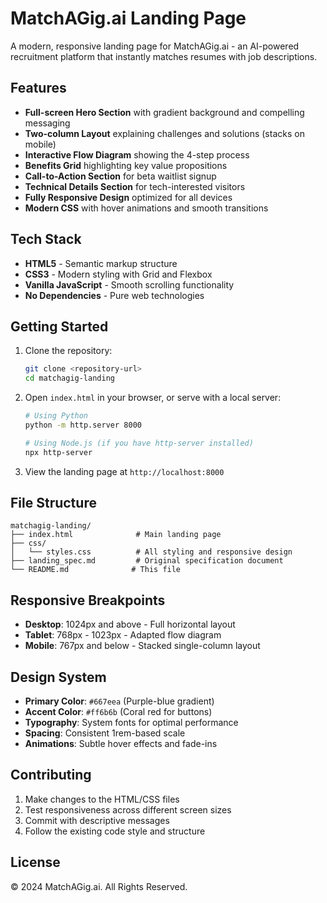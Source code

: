 # MatchAGig.ai Landing Page

A modern, responsive landing page for MatchAGig.ai - an AI-powered recruitment platform that instantly matches resumes with job descriptions.

## Features

- **Full-screen Hero Section** with gradient background and compelling messaging
- **Two-column Layout** explaining challenges and solutions (stacks on mobile)
- **Interactive Flow Diagram** showing the 4-step process
- **Benefits Grid** highlighting key value propositions
- **Call-to-Action Section** for beta waitlist signup
- **Technical Details Section** for tech-interested visitors
- **Fully Responsive Design** optimized for all devices
- **Modern CSS** with hover animations and smooth transitions

## Tech Stack

- **HTML5** - Semantic markup structure
- **CSS3** - Modern styling with Grid and Flexbox
- **Vanilla JavaScript** - Smooth scrolling functionality
- **No Dependencies** - Pure web technologies

## Getting Started

1. Clone the repository:
   ```bash
   git clone <repository-url>
   cd matchagig-landing
   ```

2. Open `index.html` in your browser, or serve with a local server:
   ```bash
   # Using Python
   python -m http.server 8000
   
   # Using Node.js (if you have http-server installed)
   npx http-server
   ```

3. View the landing page at `http://localhost:8000`

## File Structure

```
matchagig-landing/
├── index.html              # Main landing page
├── css/
│   └── styles.css          # All styling and responsive design
├── landing_spec.md         # Original specification document
└── README.md              # This file
```

## Responsive Breakpoints

- **Desktop**: 1024px and above - Full horizontal layout
- **Tablet**: 768px - 1023px - Adapted flow diagram
- **Mobile**: 767px and below - Stacked single-column layout

## Design System

- **Primary Color**: `#667eea` (Purple-blue gradient)
- **Accent Color**: `#ff6b6b` (Coral red for buttons)
- **Typography**: System fonts for optimal performance
- **Spacing**: Consistent 1rem-based scale
- **Animations**: Subtle hover effects and fade-ins

## Contributing

1. Make changes to the HTML/CSS files
2. Test responsiveness across different screen sizes
3. Commit with descriptive messages
4. Follow the existing code style and structure

## License

© 2024 MatchAGig.ai. All Rights Reserved. 
